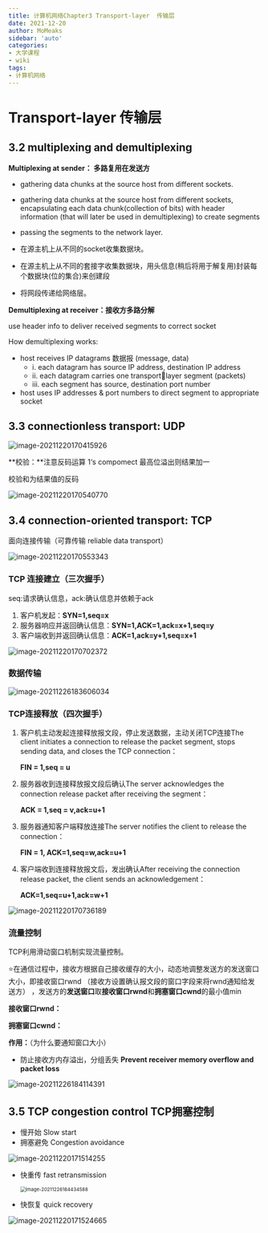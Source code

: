 ```yaml
---
title: 计算机网络Chapter3 Transport-layer  传输层
date: 2021-12-20
author: MoMeaks
sidebar: 'auto'
categories:
- 大学课程
- wiki
tags:
- 计算机网络
---
```


# Transport-layer 传输层

## 3.2 multiplexing and demultiplexing

**Multiplexing at sender： 多路复用在发送方**

- gathering data chunks at the source host from different sockets.

- gathering data chunks at the source host from different sockets, encapsulating each data chunk(collection of bits) with header information (that will later be used in demultiplexing) to create segments

- passing the segments to the network layer.

- 在源主机上从不同的socket收集数据块。

- 在源主机上从不同的套接字收集数据块，用头信息(稍后将用于解复用)封装每个数据块(位的集合)来创建段

- 将网段传递给网络层。

**Demultiplexing at receiver：接收方多路分解**

use header info to deliver received segments to correct  socket

How demultiplexing works:

- host receives IP datagrams 数据报  (message, data)
  - i. each datagram has source IP address, 
    destination IP address
  - ii. each datagram carries one transportlayer segment (packets)
  - iii. each segment has source, destination 
    port number
- host uses IP addresses & port  numbers to direct segment  to appropriate socket

## 3.3 connectionless transport: UDP

![image-20211220170415926](https://mc-web-1259409954.cos.ap-guangzhou.myqcloud.com/MyImages/image-20211220170415926.png)

**校验：**注意反码运算 1‘s compomect 最高位溢出则结果加一

校验和为结果值的反码

![image-20211220170540770](https://mc-web-1259409954.cos.ap-guangzhou.myqcloud.com/MyImages/image-20211220170540770.png)

## 3.4 connection-oriented transport: TCP

面向连接传输（可靠传输 reliable data transport）

![image-20211220170553343](https://mc-web-1259409954.cos.ap-guangzhou.myqcloud.com/MyImages/image-20211220170553343.png)

### TCP 连接建立（三次握手）

seq:请求确认信息，ack:确认信息并依赖于ack

1. 客户机发起：**SYN=1,seq=x**
2. 服务器响应并返回确认信息：**SYN=1,ACK=1,ack=x+1,seq=y**
3. 客户端收到并返回确认信息：**ACK=1,ack=y+1,seq=x+1**

![image-20211220170702372](https://mc-web-1259409954.cos.ap-guangzhou.myqcloud.com/MyImages/image-20211220170702372.png)

### 数据传输

![image-20211226183606034](https://mc-web-1259409954.cos.ap-guangzhou.myqcloud.com/MyImages/image-20211226183606034.png)

### TCP连接释放（四次握手）

1. 客户机主动发起连接释放报文段，停止发送数据，主动关闭TCP连接The client initiates a connection to release the packet segment, stops sending data, and closes the TCP connection：

   **FIN = 1,seq = u**

2. 服务器收到连接释放报文段后确认The server acknowledges the connection release packet after receiving the segment：

   **ACK = 1,seq = v,ack=u+1**

3. 服务器通知客户端释放连接The server notifies the client to release the connection：

   **FIN = 1, ACK=1,seq=w,ack=u+1**

4. 客户端收到连接释放报文后，发出确认After receiving the connection release packet, the client sends an acknowledgement：

   **ACK=1,seq=u+1,ack=w+1**

![image-20211220170736189](https://mc-web-1259409954.cos.ap-guangzhou.myqcloud.com/MyImages/image-20211220170736189.png)

### 流量控制

TCP利用滑动窗口机制实现流量控制。

:star:在通信过程中，接收方根据自己接收缓存的大小，动态地调整发送方的发送窗口大小，即接收窗口rwnd （接收方设置确认报文段的窗口字段来将rwnd通知给发送方） ，发送方的**发送窗口**取**接收窗口rwnd**和**拥塞窗口cwnd**的最小值min

**接收窗口rwnd：**

**拥塞窗口cwnd：**

**作用：**（为什么要通知窗口大小）

- 防止接收方内存溢出，分组丢失 **Prevent receiver memory overflow and packet loss**

![image-20211226184114391](https://mc-web-1259409954.cos.ap-guangzhou.myqcloud.com/MyImages/image-20211226184114391.png)

## 3.5 TCP congestion control TCP拥塞控制

- 慢开始 Slow start
- 拥塞避免 Congestion avoidance

![image-20211220171514255](https://mc-web-1259409954.cos.ap-guangzhou.myqcloud.com/MyImages/image-20211220171514255.png)

- 快重传 fast retransmission

  <img src="https://mc-web-1259409954.cos.ap-guangzhou.myqcloud.com/MyImages/image-20211226184434588.png" alt="image-20211226184434588" style="zoom: 67%;" />

- 快恢复 quick recovery  

![image-20211220171524665](https://mc-web-1259409954.cos.ap-guangzhou.myqcloud.com/MyImages/image-20211220171524665.png)

